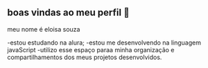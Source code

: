 ## boas vindas ao meu perfil 🤯
                                                                                                                                                        
meu nome é eloisa souza 

-estou estudando na alura;
-estou me desenvolvendo na linguagem javaScript
-utilizo esse espaço paraa minha organização e compartilhamentos dos meus projetos desenvolvidos.
